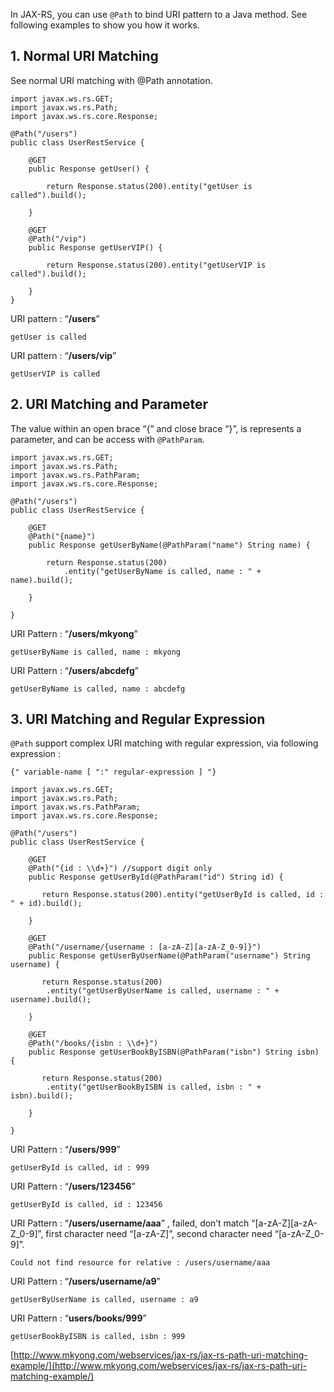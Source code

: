 In JAX-RS, you can use `@Path` to bind URI pattern to a Java method. See following examples to show you how it works.

## 1\. Normal URI Matching

See normal URI matching with @Path annotation.

    import javax.ws.rs.GET;
    import javax.ws.rs.Path;
    import javax.ws.rs.core.Response;

    @Path("/users")
    public class UserRestService {

    	@GET
    	public Response getUser() {

    		return Response.status(200).entity("getUser is called").build();

    	}

    	@GET
    	@Path("/vip")
    	public Response getUserVIP() {

    		return Response.status(200).entity("getUserVIP is called").build();

    	}
    }

URI pattern : “**/users**”

    getUser is called

URI pattern : “**/users/vip**”

    getUserVIP is called

## 2\. URI Matching and Parameter

The value within an open brace “{” and close brace “}”, is represents a parameter, and can be access with `@PathParam`.

    import javax.ws.rs.GET;
    import javax.ws.rs.Path;
    import javax.ws.rs.PathParam;
    import javax.ws.rs.core.Response;

    @Path("/users")
    public class UserRestService {

    	@GET
    	@Path("{name}")
    	public Response getUserByName(@PathParam("name") String name) {

    		return Response.status(200)
    			.entity("getUserByName is called, name : " + name).build();

    	}

    }

URI Pattern : “**/users/mkyong**”

    getUserByName is called, name : mkyong

URI Pattern : “**/users/abcdefg**”

    getUserByName is called, name : abcdefg

## 3\. URI Matching and Regular Expression

`@Path` support complex URI matching with regular expression, via following expression :

    {" variable-name [ ":" regular-expression ] "}

    import javax.ws.rs.GET;
    import javax.ws.rs.Path;
    import javax.ws.rs.PathParam;
    import javax.ws.rs.core.Response;

    @Path("/users")
    public class UserRestService {

    	@GET
    	@Path("{id : \\d+}") //support digit only
    	public Response getUserById(@PathParam("id") String id) {

    	   return Response.status(200).entity("getUserById is called, id : " + id).build();

    	}

    	@GET
    	@Path("/username/{username : [a-zA-Z][a-zA-Z_0-9]}")
    	public Response getUserByUserName(@PathParam("username") String username) {

    	   return Response.status(200)
    		.entity("getUserByUserName is called, username : " + username).build();

    	}

    	@GET
    	@Path("/books/{isbn : \\d+}")
    	public Response getUserBookByISBN(@PathParam("isbn") String isbn) {

    	   return Response.status(200)
    		.entity("getUserBookByISBN is called, isbn : " + isbn).build();

    	}

    }

URI Pattern : “**/users/999**”

    getUserById is called, id : 999

URI Pattern : “**/users/123456**”

    getUserById is called, id : 123456

URI Pattern : “**/users/username/aaa**” , failed, don’t match “[a-zA-Z][a-zA-Z_0-9]”, first character need “[a-zA-Z]”, second character need “[a-zA-Z_0-9]”.

    Could not find resource for relative : /users/username/aaa

URI Pattern : “**/users/username/a9**”

    getUserByUserName is called, username : a9

URI Pattern : “**users/books/999**”

    getUserBookByISBN is called, isbn : 999

[http://www.mkyong.com/webservices/jax-rs/jax-rs-path-uri-matching-example/](http://www.mkyong.com/webservices/jax-rs/jax-rs-path-uri-matching-example/)
